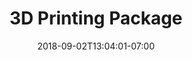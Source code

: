 ---
title: "3D Printing Package"
date: 2018-09-02T13:04:01-07:00
draft: false

subtitle:

image: 3D-package-1200x900.png

link: /store/3d-printing-package/
---